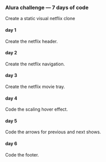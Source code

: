 ### Alura challenge — 7 days of code

Create a static visual netflix clone

#### day 1

Create the netflix header. 

#### day 2

Create the netflix navigation.

#### day 3

Create the netflix movie tray.

#### day 4

Code the scaling hover effect.

#### day 5

Code the arrows for previous and next shows.

#### day 6

Code the footer.
